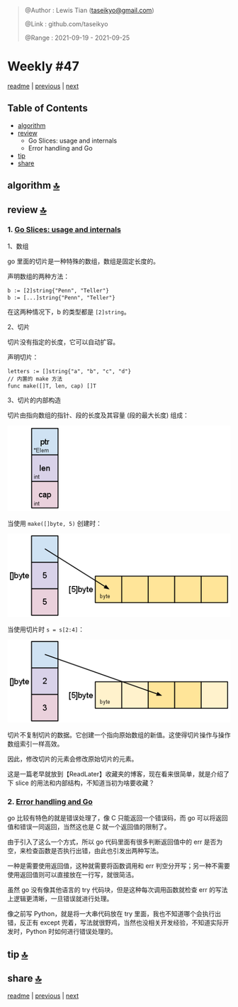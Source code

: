 > @Author  : Lewis Tian (taseikyo@gmail.com)
>
> @Link    : github.com/taseikyo
>
> @Range   : 2021-09-19 - 2021-09-25

# Weekly #47

[readme](../README.md) | [previous](202109W3.md) | [next](202109W5.md)

## Table of Contents

- [algorithm](#algorithm-)
- [review](#review-)
    - Go Slices: usage and internals
    - Error handling and Go
- [tip](#tip-)
- [share](#share-)

## algorithm [🔝](#weekly-47)

## review [🔝](#weekly-47)

### 1. [Go Slices: usage and internals](https://go.dev/blog/slices-intro)

1、数组

go 里面的切片是一种特殊的数组，数组是固定长度的。

声明数组的两种方法：

```golang
b := [2]string{"Penn", "Teller"}
b := [...]string{"Penn", "Teller"}
```

在这两种情况下，b 的类型都是 `[2]string`。

2、切片

切片没有指定的长度，它可以自动扩容。

声明切片：

```golang
letters := []string{"a", "b", "c", "d"}
// 内置的 make 方法
func make([]T, len, cap) []T
```

3、切片的内部构造

切片由指向数组的指针、段的长度及其容量 (段的最大长度) 组成：

![](../images/2021/09/slice-struct.png)

当使用 `make([]byte, 5)` 创建时：

![](../images/2021/09/slice-1.png)

当使用切片时 `s = s[2:4]`：

![](../images/2021/09/slice-2.png)

切片不复制切片的数据。它创建一个指向原始数组的新值。这使得切片操作与操作数组索引一样高效。

因此，修改切片的元素会修改原始切片的元素。

这是一篇老早就放到【ReadLater】收藏夹的博客，现在看来很简单，就是介绍了下 slice 的用法和内部结构，不知道当初为啥要收藏？

### 2. [Error handling and Go](https://go.dev/blog/error-handling-and-go)

go 比较有特色的就是错误处理了，像 C 只能返回一个错误码，而 go 可以将返回值和错误一同返回，当然这也是 C 就一个返回值的限制了。

由于引入了这么一个方式，所以 go 代码里面有很多判断返回值中的 err 是否为空，来检查函数是否执行出错，由此也引发出两种写法。

一种是需要使用返回值，这种就需要将函数调用和 err 判空分开写；另一种不需要使用返回值则可以直接放在一行写，就很简洁。

虽然 go 没有像其他语言的 try 代码块，但是这种每次调用函数就检查 err 的写法上逻辑更清晰，一旦错误就进行处理。

像之前写 Python，就是将一大串代码放在 try 里面，我也不知道哪个会执行出错，反正有 except 兜着，写法就很野鸡，当然也没相关开发经验，不知道实际开发时，Python 时如何进行错误处理的。

## tip [🔝](#weekly-47)

## share [🔝](#weekly-47)

[readme](../README.md) | [previous](202109W3.md) | [next](202109W5.md)
